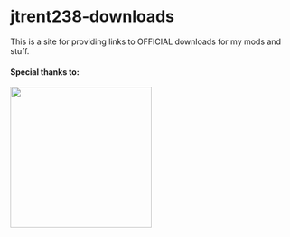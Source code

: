 # jtrent238-downloads
This is a site for providing links to OFFICIAL downloads for my mods and stuff.

#### Special thanks to:
<a href="#"><img src="https://file.wine/wExm0B7Y.png" width="250"></img></a>
